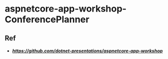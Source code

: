 # aspnetcore-app-workshop-ConferencePlanner

## Ref
* ##### https://github.com/dotnet-presentations/aspnetcore-app-workshop
